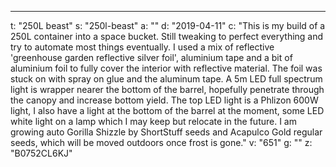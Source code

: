 ---
t: "250L beast"
s: "250l-beast"
a: ""
d: "2019-04-11"
c: "This is my build of a 250L container into a space bucket. Still tweaking to perfect everything and try to automate most things eventually. I used a mix of reflective 'greenhouse garden reflective silver foil', aluminium tape and a bit of aluminium foil to fully cover the interior with reflective material. The foil was stuck on with spray on glue and the aluminum tape. A 5m LED full spectrum light is wrapper nearer the bottom of the barrel, hopefully penetrate through the canopy and increase bottom yield. The top LED light is a Phlizon 600W light, I also have a light at the bottom of the barrel at the moment, some LED white light on a lamp which I may keep but relocate in the future. I am growing auto Gorilla Shizzle by ShortStuff seeds and Acapulco Gold regular seeds, which will be moved outdoors once frost is gone."
v: "651"
g: ""
z: "B0752CL6KJ"
